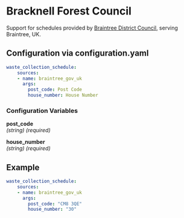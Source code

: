 # Bracknell Forest Council

Support for schedules provided by [Braintree District Council](https://www.braintree.gov.uk/xfp/form/554), serving Braintree, UK.

## Configuration via configuration.yaml

```yaml
waste_collection_schedule:
    sources:
    - name: braintree_gov_uk
      args:
        post_code: Post Code
        house_number: House Number
```

### Configuration Variables

**post_code**<br>
*(string) (required)*

**house_number**<br>
*(string) (required)*

## Example

```yaml
waste_collection_schedule:
    sources:
    - name: braintree_gov_uk
      args:
        post_code: "CM8 3QE"
        house_number: "30"
```

